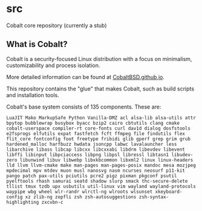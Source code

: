 # src
Cobalt core repository (currently a stub)

## What is Cobalt?
Cobalt is a security-focused Linux distribution with a focus on minimalism, customizability and process isolation.

More detailed information can be found at [CobaltBSD.github,io](https://cobaltbsd.github.io).

This repository contains the "glue" that makes Cobalt, such as build scripts and installation tools.

Cobalt's base system consists of 135 components. These are:

`LuaJIT Mako MarkupSafe Python Vanilla-DMZ acl alsa-lib alsa-utils attr bpytop bubblewrap busybox byacc bzip2 cairo cbtutils clang cmake cobalt-userspace compiler-rt core-fonts curl dav1d dialog dosfstools e2fsprogs elfutils expat fastfetch fcft ffmpeg file findutils flex flit_core fontconfig foot freetype fribidi glib gperf grep grim grub hardened_malloc harfbuzz hwdata jsoncpp labwc lavalauncher less libarchive libass libcap libcxx libcxxabi libdrm libevdev libevent libffi libinput libpciaccess libpng libpsl libressl libtasn1 libudev-zero libunwind libuv libwebp libxkbcommon libxml2 linux linux-headers lld llvm llvm-cmake make man-pages man-pages-posix mandoc mesa mozjpeg mpdecimal mpv mtdev muon musl nanosvg nasm ncurses neosurf p11-kit pango patch pax-utils pciutils pcre2 pigz pixman pkgconf psutil pyelftools rhash samurai seatd shadow slurp smack thc-secure-delete tllist tmux tzdb upx usbutils util-linux vim wayland wayland-protocols waypipe wbg wheel wlr-randr wlrctl-ng wlroots wlsunset xkeyboard-config xz zlib-ng zopfli zsh zsh-autosuggestions zsh-syntax-highlighting zxcvbn-c`

